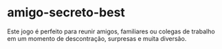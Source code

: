# amigo-secreto-best
Este jogo é perfeito para reunir amigos, familiares ou colegas de trabalho em um momento de descontração, surpresas e muita diversão.
